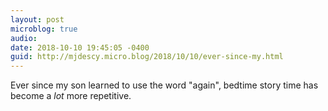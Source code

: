 ```yaml
---
layout: post
microblog: true
audio: 
date: 2018-10-10 19:45:05 -0400
guid: http://mjdescy.micro.blog/2018/10/10/ever-since-my.html
---
```

Ever since my son learned to use the word "again", bedtime story time has become a _lot_ more repetitive.
